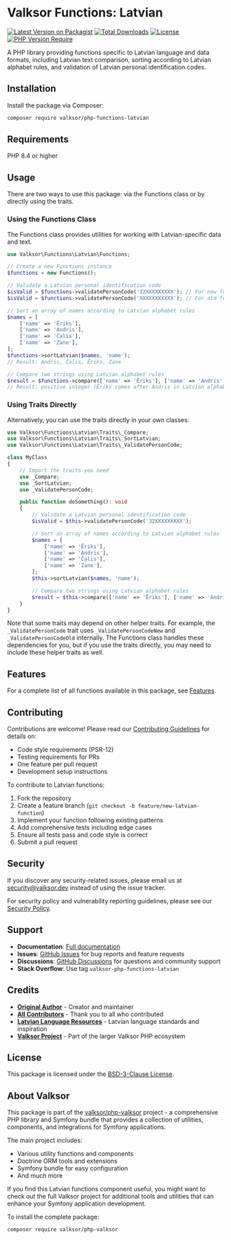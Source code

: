 # Valksor Functions: Latvian

[![Latest Version on Packagist](https://img.shields.io/packagist/v/valksor/php-functions-latvian.svg)](https://packagist.org/packages/valksor/php-functions-latvian)
[![Total Downloads](https://img.shields.io/packagist/dt/valksor/php-functions-latvian.svg)](https://packagist.org/packages/valksor/php-functions-latvian)
[![License](https://img.shields.io/packagist/l/valksor/php-functions-latvian.svg)](LICENSE)
[![PHP Version Require](https://img.shields.io/packagist/require-v/valksor/php-functions-latvian/php)](https://packagist.org/packages/valksor/php-functions-latvian)

A PHP library providing functions specific to Latvian language and data formats, including Latvian text comparison, sorting according to Latvian alphabet rules, and validation of Latvian personal identification codes.

## Installation

Install the package via Composer:

```bash
composer require valksor/php-functions-latvian
```

## Requirements

PHP 8.4 or higher

## Usage

There are two ways to use this package: via the Functions class or by directly using the traits.

### Using the Functions Class

The Functions class provides utilities for working with Latvian-specific data and text.

```php
use Valksor\Functions\Latvian\Functions;

// Create a new Functions instance
$functions = new Functions();

// Validate a Latvian personal identification code
$isValid = $functions->validatePersonCode('32XXXXXXXXX'); // For new format
$isValid = $functions->validatePersonCode('XXXXXXXXXXX'); // For old format

// Sort an array of names according to Latvian alphabet rules
$names = [
    ['name' => 'Ēriks'],
    ['name' => 'Andris'],
    ['name' => 'Čalis'],
    ['name' => 'Zane'],
];
$functions->sortLatvian($names, 'name');
// Result: Andris, Čalis, Ēriks, Zane

// Compare two strings using Latvian alphabet rules
$result = $functions->compare(['name' => 'Ēriks'], ['name' => 'Andris'], 'name');
// Result: positive integer (Ēriks comes after Andris in Latvian alphabet)
```

### Using Traits Directly

Alternatively, you can use the traits directly in your own classes:

```php
use Valksor\Functions\Latvian\Traits\_Compare;
use Valksor\Functions\Latvian\Traits\_SortLatvian;
use Valksor\Functions\Latvian\Traits\_ValidatePersonCode;

class MyClass
{
    // Import the traits you need
    use _Compare;
    use _SortLatvian;
    use _ValidatePersonCode;

    public function doSomething(): void
    {
        // Validate a Latvian personal identification code
        $isValid = $this->validatePersonCode('32XXXXXXXXX');

        // Sort an array of names according to Latvian alphabet rules
        $names = [
            ['name' => 'Ēriks'],
            ['name' => 'Andris'],
            ['name' => 'Čalis'],
            ['name' => 'Zane'],
        ];
        $this->sortLatvian($names, 'name');

        // Compare two strings using Latvian alphabet rules
        $result = $this->compare(['name' => 'Ēriks'], ['name' => 'Andris'], 'name');
    }
}
```

Note that some traits may depend on other helper traits. For example, the `_ValidatePersonCode` trait uses `_ValidatePersonCodeNew` and `_ValidatePersonCodeOld` internally. The Functions class handles these dependencies for you, but if you use the traits directly, you may need to include these helper traits as well.

## Features

For a complete list of all functions available in this package, see [Features](docs/features.md).


## Contributing

Contributions are welcome! Please read our [Contributing Guidelines](CONTRIBUTING.md) for details on:

- Code style requirements (PSR-12)
- Testing requirements for PRs
- One feature per pull request
- Development setup instructions

To contribute to Latvian functions:

1. Fork the repository
2. Create a feature branch (`git checkout -b feature/new-latvian-function`)
3. Implement your function following existing patterns
4. Add comprehensive tests including edge cases
5. Ensure all tests pass and code style is correct
6. Submit a pull request

## Security

If you discover any security-related issues, please email us at security@valksor.dev instead of using the issue tracker.

For security policy and vulnerability reporting guidelines, please see our [Security Policy](SECURITY.md).

## Support

- **Documentation**: [Full documentation](https://github.com/valksor/php-valksor)
- **Issues**: [GitHub Issues](https://github.com/valksor/php-valksor/issues) for bug reports and feature requests
- **Discussions**: [GitHub Discussions](https://github.com/valksor/php-valksor/discussions) for questions and community support
- **Stack Overflow**: Use tag `valksor-php-functions-latvian`

## Credits

- **[Original Author](https://github.com/valksor)** - Creator and maintainer
- **[All Contributors](https://github.com/valksor/php-valksor/graphs/contributors)** - Thank you to all who contributed
- **[Latvian Language Resources](https://www.lv/)** - Latvian language standards and inspiration
- **[Valksor Project](https://github.com/valksor)** - Part of the larger Valksor PHP ecosystem

## License

This package is licensed under the [BSD-3-Clause License](LICENSE).

## About Valksor

This package is part of the [valksor/php-valksor](https://github.com/valksor/php-valksor) project - a comprehensive PHP library and Symfony bundle that provides a collection of utilities, components, and integrations for Symfony applications.

The main project includes:
- Various utility functions and components
- Doctrine ORM tools and extensions
- Symfony bundle for easy configuration
- And much more

If you find this Latvian functions component useful, you might want to check out the full Valksor project for additional tools and utilities that can enhance your Symfony application development.

To install the complete package:

```bash
composer require valksor/php-valksor
```
